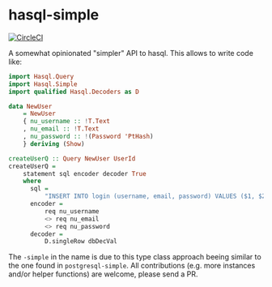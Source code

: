 # hasql-simple

[![CircleCI](https://circleci.com/gh/agrafix/hasql-simple.svg?style=svg)](https://circleci.com/gh/agrafix/hasql-simple)

A somewhat opinionated "simpler" API to hasql. This allows to write code like:

```haskell
import Hasql.Query
import Hasql.Simple
import qualified Hasql.Decoders as D

data NewUser
    = NewUser
    { nu_username :: !T.Text
    , nu_email :: !T.Text
    , nu_password :: !(Password 'PtHash)
    } deriving (Show)

createUserQ :: Query NewUser UserId
createUserQ =
    statement sql encoder decoder True
    where
      sql =
          "INSERT INTO login (username, email, password) VALUES ($1, $2, $3) RETURNING id;"
      encoder =
          req nu_username
          <> req nu_email
          <> req nu_password
      decoder =
          D.singleRow dbDecVal
```

The `-simple` in the name is due to this type class approach beeing similar to the one found in `postgresql-simple`. All contributions (e.g. more instances and/or helper functions) are welcome, please send a PR.
